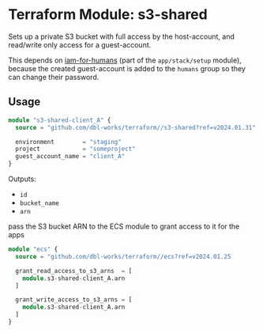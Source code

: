 # Terraform Module: s3-shared

Sets up a private S3 bucket with full access by the host-account, and read/write only access for a guest-account.

This depends on [iam-for-humans](iam/iam-for-humans/README.md) (part of the `app/stack/setup` module), because the created guest-account is added to the `humans` group so they can change their password.

## Usage

```terraform
module "s3-shared-client_A" {
  source = "github.com/dbl-works/terraform//s3-shared?ref=v2024.01.31"

  environment        = "staging"
  project            = "someproject"
  guest_account_name = "client_A"
}
```

Outputs:
* `id`
* `bucket_name`
* `arn`

pass the S3 bucket ARN to the ECS module to grant access to it for the apps

```terraform
module "ecs" {
  source = "github.com/dbl-works/terraform//ecs?ref=v2024.01.25

  grant_read_access_to_s3_arns  = [
    module.s3-shared-client_A.arn
  ]

  grant_write_access_to_s3_arns = [
    module.s3-shared-client_A.arn
  ]
}
```

